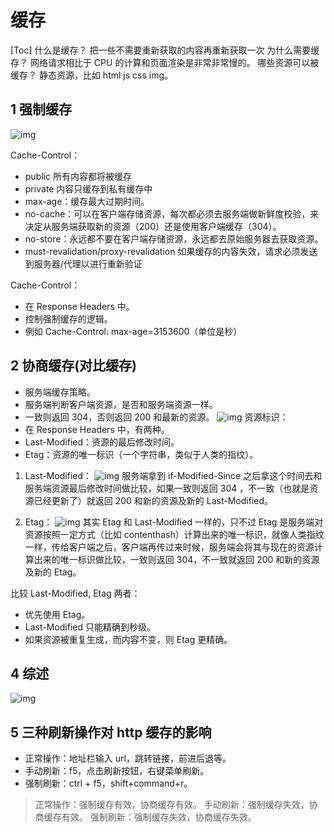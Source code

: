 # 缓存

[Toc]
什么是缓存？ 把一些不需要重新获取的内容再重新获取一次
为什么需要缓存？ 网络请求相比于 CPU 的计算和页面渲染是非常非常慢的。
哪些资源可以被缓存？ 静态资源，比如 html js css img。

## 1 强制缓存

![img](../../../../ToDo/media/16790366321650/16791261011712.jpg)

Cache-Control：

* public 所有内容都将被缓存
* private 内容只缓存到私有缓存中
* max-age：缓存最大过期时间。
* no-cache：可以在客户端存储资源，每次都必须去服务端做新鲜度校验，来决定从服务端获取新的资源（200）还是使用客户端缓存（304）。
* no-store：永远都不要在客户端存储资源，永远都去原始服务器去获取资源。
* must-revalidation/proxy-revalidation 如果缓存的内容失效，请求必须发送到服务器/代理以进行重新验证

Cache-Control：

* 在 Response Headers 中。
* 控制强制缓存的逻辑。
* 例如 Cache-Control: max-age=3153600（单位是秒）

## 2 协商缓存(对比缓存)

* 服务端缓存策略。
* 服务端判断客户端资源，是否和服务端资源一样。
* 一致则返回 304，否则返回 200 和最新的资源。
![img](../../../../ToDo/media/16790366321650/16791261680222.jpg)
资源标识：
* 在 Response Headers 中，有两种。
* Last-Modified：资源的最后修改时间。
* Etag：资源的唯一标识（一个字符串，类似于人类的指纹）。

1. Last-Modified：
    ![img](../../../../ToDo/media/16790366321650/16791261867383.jpg)
服务端拿到 if-Modified-Since 之后拿这个时间去和服务端资源最后修改时间做比较，如果一致则返回 304 ，不一致（也就是资源已经更新了）就返回 200 和新的资源及新的 Last-Modified。

2. Etag：
    ![img](../../../../ToDo/media/16790366321650/16791261999673.jpg)
其实 Etag 和 Last-Modified 一样的，只不过 Etag 是服务端对资源按照一定方式（比如 contenthash）计算出来的唯一标识，就像人类指纹一样，传给客户端之后，客户端再传过来时候，服务端会将其与现在的资源计算出来的唯一标识做比较，一致则返回 304，不一致就返回 200 和新的资源及新的 Etag。

比较 Last-Modified, Etag 两者：

* 优先使用 Etag。
* Last-Modified 只能精确到秒级。
* 如果资源被重复生成，而内容不变，则 Etag 更精确。

## 4 综述

![img](../../../../ToDo/media/16790366321650/16791262432259.jpg)

## 5 三种刷新操作对 http 缓存的影响

* 正常操作：地址栏输入 url，跳转链接，前进后退等。
* 手动刷新：f5，点击刷新按钮，右键菜单刷新。
* 强制刷新：ctrl + f5，shift+command+r。

>正常操作：强制缓存有效，协商缓存有效。
>手动刷新：强制缓存失效，协商缓存有效。
>强制刷新：强制缓存失效，协商缓存失效。
